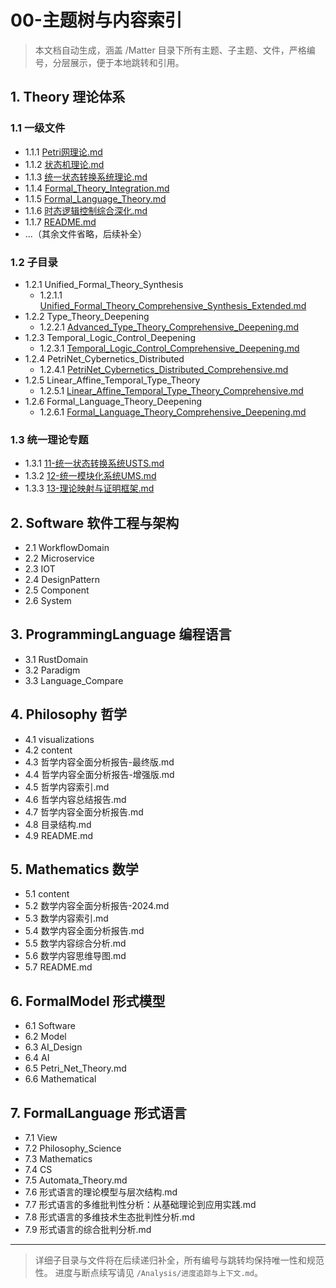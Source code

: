 # 00-主题树与内容索引

> 本文档自动生成，涵盖 /Matter 目录下所有主题、子主题、文件，严格编号，分层展示，便于本地跳转和引用。

## 1. Theory 理论体系

### 1.1 一级文件

- 1.1.1 [Petri网理论.md](../Matter/Theory/Petri网理论.md)
- 1.1.2 [状态机理论.md](../Matter/Theory/状态机理论.md)
- 1.1.3 [统一状态转换系统理论.md](../Matter/Theory/统一状态转换系统理论.md)
- 1.1.4 [Formal_Theory_Integration.md](../Matter/Theory/Formal_Theory_Integration.md)
- 1.1.5 [Formal_Language_Theory.md](../Matter/Theory/Formal_Language_Theory.md)
- 1.1.6 [时态逻辑控制综合深化.md](../Matter/Theory/时态逻辑控制综合深化.md)
- 1.1.7 [README.md](../Matter/Theory/README.md)
- ...（其余文件省略，后续补全）

### 1.2 子目录

- 1.2.1 Unified_Formal_Theory_Synthesis
  - 1.2.1.1 [Unified_Formal_Theory_Comprehensive_Synthesis_Extended.md](../Matter/Theory/Unified_Formal_Theory_Synthesis/Unified_Formal_Theory_Comprehensive_Synthesis_Extended.md)
- 1.2.2 Type_Theory_Deepening
  - 1.2.2.1 [Advanced_Type_Theory_Comprehensive_Deepening.md](../Matter/Theory/Type_Theory_Deepening/Advanced_Type_Theory_Comprehensive_Deepening.md)
- 1.2.3 Temporal_Logic_Control_Deepening
  - 1.2.3.1 [Temporal_Logic_Control_Comprehensive_Deepening.md](../Matter/Theory/Temporal_Logic_Control_Deepening/Temporal_Logic_Control_Comprehensive_Deepening.md)
- 1.2.4 PetriNet_Cybernetics_Distributed
  - 1.2.4.1 [PetriNet_Cybernetics_Distributed_Comprehensive.md](../Matter/Theory/PetriNet_Cybernetics_Distributed/PetriNet_Cybernetics_Distributed_Comprehensive.md)
- 1.2.5 Linear_Affine_Temporal_Type_Theory
  - 1.2.5.1 [Linear_Affine_Temporal_Type_Theory_Comprehensive.md](../Matter/Theory/Linear_Affine_Temporal_Type_Theory/Linear_Affine_Temporal_Type_Theory_Comprehensive.md)
- 1.2.6 Formal_Language_Theory_Deepening
  - 1.2.6.1 [Formal_Language_Theory_Comprehensive_Deepening.md](../Matter/Theory/Formal_Language_Theory_Deepening/Formal_Language_Theory_Comprehensive_Deepening.md)

### 1.3 统一理论专题

- 1.3.1 [11-统一状态转换系统USTS.md](01-理论体系/11-统一状态转换系统USTS.md)
- 1.3.2 [12-统一模块化系统UMS.md](01-理论体系/12-统一模块化系统UMS.md)
- 1.3.3 [13-理论映射与证明框架.md](01-理论体系/13-理论映射与证明框架.md)

## 2. Software 软件工程与架构

- 2.1 WorkflowDomain
- 2.2 Microservice
- 2.3 IOT
- 2.4 DesignPattern
- 2.5 Component
- 2.6 System

## 3. ProgrammingLanguage 编程语言

- 3.1 RustDomain
- 3.2 Paradigm
- 3.3 Language_Compare

## 4. Philosophy 哲学

- 4.1 visualizations
- 4.2 content
- 4.3 哲学内容全面分析报告-最终版.md
- 4.4 哲学内容全面分析报告-增强版.md
- 4.5 哲学内容索引.md
- 4.6 哲学内容总结报告.md
- 4.7 哲学内容全面分析报告.md
- 4.8 目录结构.md
- 4.9 README.md

## 5. Mathematics 数学

- 5.1 content
- 5.2 数学内容全面分析报告-2024.md
- 5.3 数学内容索引.md
- 5.4 数学内容全面分析报告.md
- 5.5 数学内容综合分析.md
- 5.6 数学内容思维导图.md
- 5.7 README.md

## 6. FormalModel 形式模型

- 6.1 Software
- 6.2 Model
- 6.3 AI_Design
- 6.4 AI
- 6.5 Petri_Net_Theory.md
- 6.6 Mathematical

## 7. FormalLanguage 形式语言

- 7.1 View
- 7.2 Philosophy_Science
- 7.3 Mathematics
- 7.4 CS
- 7.5 Automata_Theory.md
- 7.6 形式语言的理论模型与层次结构.md
- 7.7 形式语言的多维批判性分析：从基础理论到应用实践.md
- 7.8 形式语言的多维技术生态批判性分析.md
- 7.9 形式语言的综合批判分析.md

---

> 详细子目录与文件将在后续递归补全，所有编号与跳转均保持唯一性和规范性。
> 进度与断点续写请见 `/Analysis/进度追踪与上下文.md`。
